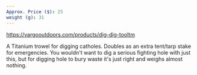 ```yaml
---
Approx. Price ($): 25
weight (g): 31
---
```

https://vargooutdoors.com/products/dig-dig-tooltm

A Titanium trowel for digging catholes. Doubles as an extra tent/tarp stake for emergencies. You wouldn't want to dig a serious fighting hole with just this, but for digging hole to bury waste it's just right and weighs almost nothing.